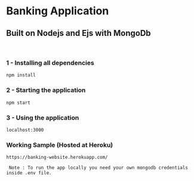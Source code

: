 # Banking Application
## Built on Nodejs and Ejs with MongoDb

<br>

### 1 - Installing all dependencies
```
npm install
```

### 2 - Starting the application

``` 
npm start 
```

### 3 - Using the application

```
localhost:3000
```

### Working Sample (Hosted at Heroku)
```
https://banking-website.herokuapp.com/
```
` Note : To run the app locally you need your own mongodb credentials inside .env file.`